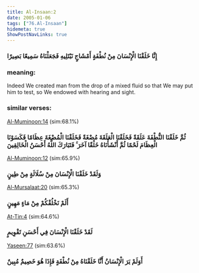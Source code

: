 ```yaml
---
title: Al-Insaan:2
date: 2005-01-06
tags: ["76.Al-Insaan"]
hidemeta: true 
ShowPostNavLinks: true 
---
```

### إِنَّا خَلَقْنَا الْإِنْسَانَ مِنْ نُطْفَةٍ أَمْشَاجٍ نَبْتَلِيهِ فَجَعَلْنَاهُ سَمِيعًا بَصِيرًا
### meaning: 
Indeed We created man from the drop of a mixed fluid so that We may put him to test, so We endowed with hearing and sight.
### similar verses: 

[Al-Muminoon:14](/23/14) (sim:68.1%)

### ثُمَّ خَلَقْنَا النُّطْفَةَ عَلَقَةً فَخَلَقْنَا الْعَلَقَةَ مُضْغَةً فَخَلَقْنَا الْمُضْغَةَ عِظَامًا فَكَسَوْنَا الْعِظَامَ لَحْمًا ثُمَّ أَنْشَأْنَاهُ خَلْقًا آخَرَ ۚ فَتَبَارَكَ اللَّهُ أَحْسَنُ الْخَالِقِينَ

[Al-Muminoon:12](/23/12) (sim:65.9%)

### وَلَقَدْ خَلَقْنَا الْإِنْسَانَ مِنْ سُلَالَةٍ مِنْ طِينٍ

[Al-Mursalaat:20](/77/20) (sim:65.3%)

### أَلَمْ نَخْلُقْكُمْ مِنْ مَاءٍ مَهِينٍ

[At-Tin:4](/95/4) (sim:64.6%)

### لَقَدْ خَلَقْنَا الْإِنْسَانَ فِي أَحْسَنِ تَقْوِيمٍ

[Yaseen:77](/36/77) (sim:63.6%)

### أَوَلَمْ يَرَ الْإِنْسَانُ أَنَّا خَلَقْنَاهُ مِنْ نُطْفَةٍ فَإِذَا هُوَ خَصِيمٌ مُبِينٌ
